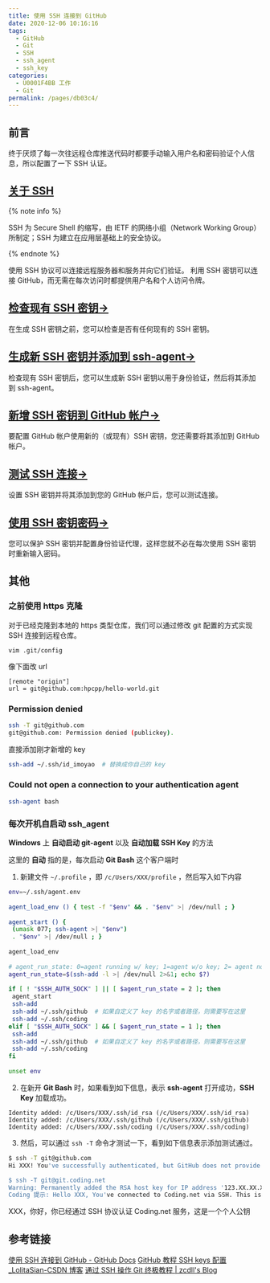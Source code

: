 ```yaml
---
title: 使用 SSH 连接到 GitHub
date: 2020-12-06 10:16:16
tags: 
  - GitHub
  - Git
  - SSH
  - ssh_agent
  - ssh_key
categories: 
  - U0001F4BB 工作
  - Git
permalink: /pages/db03c4/
---
```

## 前言
终于厌烦了每一次往远程仓库推送代码时都要手动输入用户名和密码验证个人信息，所以配置了一下 SSH 认证。

## [关于 SSH](https://docs.github.com/cn/free-pro-team@latest/github/authenticating-to-github/about-ssh)

{% note info %}

SSH 为 Secure Shell 的缩写，由 IETF 的网络小组（Network Working Group）所制定；SSH 为建立在应用层基础上的安全协议。

{% endnote %}

使用 SSH 协议可以连接远程服务器和服务并向它们验证。 利用 SSH 密钥可以连接 GitHub，而无需在每次访问时都提供用户名和个人访问令牌。


## [检查现有 SSH 密钥→](https://docs.github.com/cn/free-pro-team@latest/github/authenticating-to-github/checking-for-existing-ssh-keys)

在生成 SSH 密钥之前，您可以检查是否有任何现有的 SSH 密钥。

## [生成新 SSH 密钥并添加到 ssh-agent→](https://docs.github.com/cn/free-pro-team@latest/github/authenticating-to-github/generating-a-new-ssh-key-and-adding-it-to-the-ssh-agent)

检查现有 SSH 密钥后，您可以生成新 SSH 密钥以用于身份验证，然后将其添加到 ssh-agent。

## [新增 SSH 密钥到 GitHub 帐户→](https://docs.github.com/cn/free-pro-team@latest/github/authenticating-to-github/adding-a-new-ssh-key-to-your-github-account)

要配置 GitHub 帐户使用新的（或现有）SSH 密钥，您还需要将其添加到 GitHub 帐户。

## [测试 SSH 连接→](https://docs.github.com/cn/free-pro-team@latest/github/authenticating-to-github/testing-your-ssh-connection)

设置 SSH 密钥并将其添加到您的 GitHub 帐户后，您可以测试连接。

## [使用 SSH 密钥密码→](https://docs.github.com/cn/free-pro-team@latest/github/authenticating-to-github/working-with-ssh-key-passphrases)

您可以保护 SSH 密钥并配置身份验证代理，这样您就不必在每次使用 SSH 密钥时重新输入密码。

## 其他

### 之前使用 https 克隆

对于已经克隆到本地的 https 类型仓库，我们可以通过修改 git 配置的方式实现 SSH 连接到远程仓库。
```plain
vim .git/config
```
像下面改 url
```plain
[remote "origin"]
url = git@github.com:hpcpp/hello-world.git
```

### Permission denied
```bash
ssh -T git@github.com
git@github.com: Permission denied (publickey).
```
直接添加刚才新增的 key
```bash
ssh-add ~/.ssh/id_imoyao  # 替换成你自己的 key
```

### Could not open a connection to your authentication agent
```bash
ssh-agent bash
```
### 每次开机自启动 ssh_agent

**Windows** 上 **自动启动 git-agent** 以及 **自动加载 SSH Key** 的方法

这里的 **自动** 指的是，每次启动 **Git Bash** 这个客户端时

1. 新建文件 `~/.profile` ，即 `/c/Users/XXX/profile` ，然后写入如下内容

```bash
env=~/.ssh/agent.env  
  
agent_load_env () { test -f "$env" && . "$env" >| /dev/null ; }  
  
agent_start () {  
 (umask 077; ssh-agent >| "$env")  
 . "$env" >| /dev/null ; }  
  
agent_load_env  
  
# agent_run_state: 0=agent running w/ key; 1=agent w/o key; 2= agent not running  
agent_run_state=$(ssh-add -l >| /dev/null 2>&1; echo $?)  
  
if [ ! "$SSH_AUTH_SOCK" ] || [ $agent_run_state = 2 ]; then  
 agent_start  
 ssh-add  
 ssh-add ~/.ssh/github  # 如果自定义了 key 的名字或者路径，则需要写在这里  
 ssh-add ~/.ssh/coding  
elif [ "$SSH_AUTH_SOCK" ] && [ $agent_run_state = 1 ]; then  
 ssh-add  
 ssh-add ~/.ssh/github  # 如果自定义了 key 的名字或者路径，则需要写在这里  
 ssh-add ~/.ssh/coding  
fi  
  
unset env  
```
2. 在新开 **Git Bash** 时，如果看到如下信息，表示 **ssh-agent** 打开成功，**SSH Key** 加载成功。

```plain
Identity added: /c/Users/XXX/.ssh/id_rsa (/c/Users/XXX/.ssh/id_rsa)  
Identity added: /c/Users/XXX/.ssh/github (/c/Users/XXX/.ssh/github)  
Identity added: /c/Users/XXX/.ssh/coding (/c/Users/XXX/.ssh/coding)  
```
3. 然后，可以通过 `ssh -T` 命令才测试一下，看到如下信息表示添加测试通过。

```bash
$ ssh -T git@github.com  
Hi XXX! You've successfully authenticated, but GitHub does not provide shell access.  

$ ssh -T git@git.coding.net  
Warning: Permanently added the RSA host key for IP address '123.XX.XX.XX' to the list of known hosts.  
Coding 提示: Hello XXX, You've connected to Coding.net via SSH. This is a personal key.  
```
XXX，你好，你已经通过 SSH 协议认证 Coding.net 服务，这是一个个人公钥

## 参考链接
[使用 SSH 连接到 GitHub - GitHub Docs](https://docs.github.com/cn/free-pro-team@latest/github/authenticating-to-github/connecting-to-github-with-ssh)
[GitHub 教程 SSH keys 配置_LolitaSian-CSDN 博客](https://blog.csdn.net/qq_36667170/article/details/79094257)
[通过 SSH 操作 Git 终极教程 | zcdll's Blog](https://zcdll.github.io/2018/01/10/git-ssh/)
